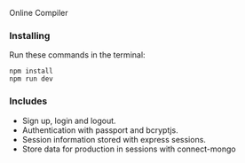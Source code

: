 Online Compiler

### Installing

Run these commands in the terminal:

```
npm install
npm run dev
```

### Includes

- Sign up, login and logout.
- Authentication with passport and bcryptjs.
- Session information stored with express sessions.
- Store data for production in sessions with connect-mongo

